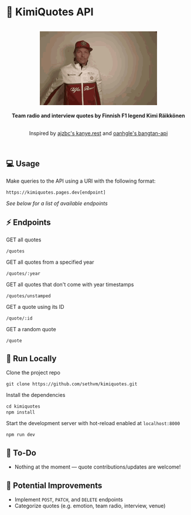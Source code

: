 # :speech_balloon: KimiQuotes API

<br />
<div align=center>
    <img src='kimi.gif' width=320 height=201 />
</div>
<br />

<div align=center>
    <b>Team radio and interview quotes by Finnish F1 legend Kimi Räikkönen</b>
</div>
<br />

<p align=center>
	Inspired by <a href=https://github.com/ajzbc/kanye.rest>ajzbc's kanye.rest</a> and <a href=https://github.com/oanhgle/bangtan-api>oanhgle's bangtan-api</a>
</p>
<br />

## :computer: Usage
Make queries to the API using a URI with the following format:
```
https://kimiquotes.pages.dev[endpoint]
```
<p><em>See below for a list of available endpoints</em></p>

## :zap: Endpoints
GET all quotes
```
/quotes
```
GET all quotes from a specified year
```
/quotes/:year
```
GET all quotes that don't come with year timestamps
```
/quotes/unstamped
```
GET a quote using its ID
```
/quote/:id
```
GET a random quote
```
/quote
```

## :floppy_disk: Run Locally
Clone the project repo
```
git clone https://github.com/sethvm/kimiquotes.git
```
Install the dependencies
```
cd kimiquotes
npm install
```
Start the development server with hot-reload enabled at `localhost:8000`
```
npm run dev
```

## :memo: To-Do
 - Nothing at the moment — quote contributions/updates are welcome!

## :star2: Potential Improvements
 - Implement `POST`, `PATCH`, and `DELETE` endpoints
 - Categorize quotes (e.g. emotion, team radio, interview, venue)
